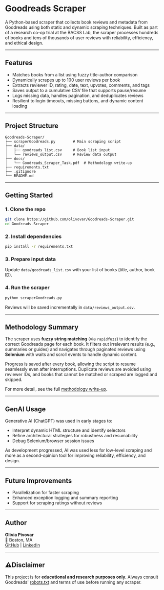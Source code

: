 # Goodreads Scraper

A Python-based scraper that collects book reviews and metadata from Goodreads using both static and dynamic scraping techniques. Built as part of a research co-op trial at the BACSS Lab, the scraper processes hundreds of books and tens of thousands of user reviews with reliability, efficiency, and ethical design.

---

## Features

- Matches books from a list using fuzzy title-author comparison
- Dynamically scrapes up to 100 user reviews per book
- Extracts reviewer ID, rating, date, text, upvotes, comments, and tags
- Saves output to a cumulative CSV file that supports pause/resume
- Logs missing data, handles pagination, and deduplicates reviews
- Resilient to login timeouts, missing buttons, and dynamic content loading

---

## Project Structure

```
Goodreads-Scraper/
├── scraperGoodreads.py        # Main scraping script
├── data/
│   ├── goodreads_list.csv     # Book list input
│   └── reviews_output.csv     # Review data output
├── docs/
│   └── Goodreads_Scraper_Task.pdf  # Methodology write-up
├── requirements.txt
├── .gitignore
└── README.md
```

---

## Getting Started

### 1. Clone the repo

```bash
git clone https://github.com/olivovar/Goodreads-Scraper.git
cd Goodreads-Scraper
```

### 2. Install dependencies

```bash
pip install -r requirements.txt
```

### 3. Prepare input data

Update `data/goodreads_list.csv` with your list of books (title, author, book ID).

### 4. Run the scraper

```bash
python scraperGoodreads.py
```

Reviews will be saved incrementally in `data/reviews_output.csv`.

---

## Methodology Summary

The scraper uses **fuzzy string matching** (via `rapidfuzz`) to identify the correct Goodreads page for each book. It filters out irrelevant results (e.g., summaries or guides) and navigates through paginated reviews using **Selenium** with waits and scroll events to handle dynamic content.

Progress is saved after every book, allowing the script to resume seamlessly even after interruptions. Duplicate reviews are avoided using reviewer IDs, and books that cannot be matched or scraped are logged and skipped.

For more detail, see the full [methodology write-up](docs/Goodreads_Scraper_Task.pdf).

---

## GenAI Usage

Generative AI (ChatGPT) was used in early stages to:
- Interpret dynamic HTML structure and identify selectors
- Refine architectural strategies for robustness and resumability
- Debug Selenium/browser session issues

As development progressed, AI was used less for low-level scraping and more as a second-opinion tool for improving reliability, efficiency, and design.

---

## Future Improvements

- Parallelization for faster scraping
- Enhanced exception logging and summary reporting
- Support for scraping ratings without reviews

---

## Author

**Olivia Pivovar**  
📍 Boston, MA  
[GitHub](https://github.com/olivovar) | [LinkedIn](https://linkedin.com/in/oliviapivovar)

---

## ⚠Disclaimer

This project is for **educational and research purposes only**. Always consult Goodreads' [robots.txt](https://www.goodreads.com/robots.txt) and terms of use before running any scraper.
